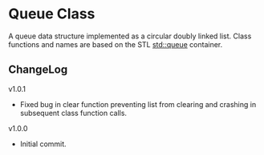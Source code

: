 # Queue Class

A queue data structure implemented as a circular doubly linked list. Class functions and names are based on the STL [std::queue](https://en.cppreference.com/w/cpp/container/queue) container.

## ChangeLog
v1.0.1
- Fixed bug in clear function preventing list from clearing and crashing in subsequent class function calls.

v1.0.0
- Initial commit.